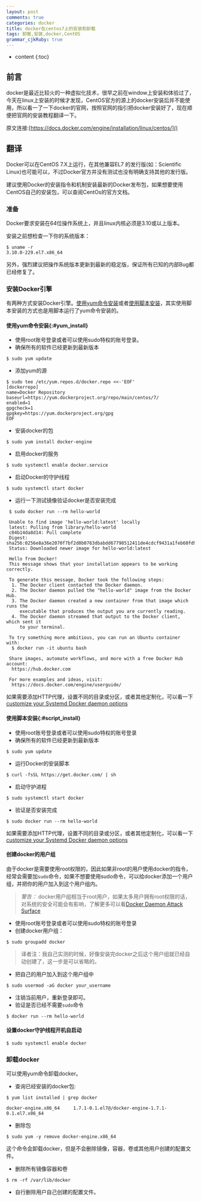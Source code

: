 ```yaml
---
layout: post
comments: true
categories: docker
title: docker在centos7上的安装和卸载
tags: 卸载,安装,docker,CentOS
grammar_cjkRuby: true
---
```


* content
{:toc}

## 前言

docker是最近比较火的一种虚拟化技术，很早之前在window上安装和体验过了，今天在linux上安装的时候才发现，CentOS官方的源上的docker安装后并不能使用，所以看一了一下docker的官网，按照官网的指引把docker安装好了，现在顺便把官网的安装教程翻译一下。

原文连接:[https://docs.docker.com/engine/installation/linux/centos/]()

## 翻译

Docker可以在CentOS 7.X上运行，在其他兼容EL7 的发行版(如：Scientific Linux)也可能可以，不过Docker官方并没有测试也没有明确支持其他的发行版。

建议使用Docker的安装指令和机制安装最新的Docker发布包，如果想要使用CentOS自己的安装包，可以查阅CentOs的官方文档。

### 准备

Docker要求安装在64位操作系统上，并且linux内核必须是3.10或以上版本。

安装之前想检查一下你的系统版本：

```
$ uname -r
3.10.0-229.el7.x86_64
```

另外，强烈建议把操作系统版本更新到最新的稳定版，保证所有已知的内部Bug都已经修复了。

### 安装Docker引擎

有两种方式安装Docker引擎。[使用yum命令安装](#yum_install)或者[使用脚本安装](#script_install)，其实使用脚本安装的方式也是用脚本运行了yum命令安装的。

#### **使用yum命令安装**{:#yum_install}

* 使用root账号登录或者可以使用sudo特权的账号登录。
* 确保所有的软件已经更新到最新版本

```
$ sudo yum update
```

* 添加yum的源

```
$ sudo tee /etc/yum.repos.d/docker.repo <<-'EOF'
[dockerrepo]
name=Docker Repository
baseurl=https://yum.dockerproject.org/repo/main/centos/7/
enabled=1
gpgcheck=1
gpgkey=https://yum.dockerproject.org/gpg
EOF
```

* 安装docker的包

```
$ sudo yum install docker-engine
```

* 启用docker的服务

```
$ sudo systemctl enable docker.service
```

* 启动Docker的守护线程

```
$ sudo systemctl start docker
```

* 运行一下测试镜像验证docker是否安装完成

```
 $ sudo docker run --rm hello-world

 Unable to find image 'hello-world:latest' locally
 latest: Pulling from library/hello-world
 c04b14da8d14: Pull complete
 Digest: sha256:0256e8a36e2070f7bf2d0b0763dbabdd67798512411de4cdcf9431a1feb60fd9
 Status: Downloaded newer image for hello-world:latest

 Hello from Docker!
 This message shows that your installation appears to be working correctly.

 To generate this message, Docker took the following steps:
  1. The Docker client contacted the Docker daemon.
  2. The Docker daemon pulled the "hello-world" image from the Docker Hub.
  3. The Docker daemon created a new container from that image which runs the
     executable that produces the output you are currently reading.
  4. The Docker daemon streamed that output to the Docker client, which sent it
     to your terminal.

 To try something more ambitious, you can run an Ubuntu container with:
  $ docker run -it ubuntu bash

 Share images, automate workflows, and more with a free Docker Hub account:
  https://hub.docker.com

 For more examples and ideas, visit:
  https://docs.docker.com/engine/userguide/
```

如果需要添加HTTP代理，设置不同的目录或分区，或者其他定制化，可以看一下[customize your Systemd Docker daemon options](https://docs.docker.com/engine/admin/systemd/)

#### **使用脚本安装**{:#script_install}

* 使用root账号登录或者可以使用sudo特权的账号登录
* 确保所有的软件已经更新到最新版本
    
```
$ sudo yum update
```

* 运行Docker的安装脚本

```
$ curl -fsSL https://get.docker.com/ | sh
```

* 启动守护进程

```
$ sudo systemctl start docker
```
    
* 验证是否安装完成

```
$ sudo docker run --rm hello-world
```
    
如果需要添加HTTP代理，设置不同的目录或分区，或者其他定制化，可以看一下[customize your Systemd Docker daemon options](https://docs.docker.com/engine/admin/systemd/)

#### 创建docker的用户组

由于docker是需要使用root权限的，因此如果非root的用户使用docker的指令，经常会需要加`sudo`命令，如果不想要使用sudo命令，可以给docker添加一个用户组，并把你的用户加入到这个用户组内。

> *警告：* docker用户组相当于root用户，如果太多用户拥有root权限的话，对系统的安全可能会有影响，了解更多可以看[Docker Daemon Attack Surface](https://docs.docker.com/engine/security/security/#docker-daemon-attack-surface)

* 使用root账号登录或者可以使用sudo特权的账号登录
* 创建docker用户组：

```
$ sudo groupadd docker
```

> 译者注：我自己实测的时候，好像安装完docker之后这个用户组就已经自动创建了，这一步是可以省略的。

* 把自己的用户加入到这个用户组中

```
$ sudo usermod -aG docker your_username
```
    
* 注销当前用户，重新登录即可。
* 验证是否已经不需要`sudo`命令

```
$ docker run --rm hello-world
```
    
#### 设置docker守护线程开机自启动

```
$ sudo systemctl enable docker
```

### 卸载docker

可以使用yum命令卸载docker。

* 查询已经安装的docker包:

```
$ yum list installed | grep docker

docker-engine.x86_64     1.7.1-0.1.el7@/docker-engine-1.7.1-0.1.el7.x86_64
```

* 删除包

```
$ sudo yum -y remove docker-engine.x86_64
```
    
这个命令会卸载docker，但是不会删除镜像，容器，卷或其他用户创建的配置文件。
    
* 删除所有镜像容器和卷

```
$ rm -rf /var/lib/docker
```

* 自行删除用户自己创建的配置文件。